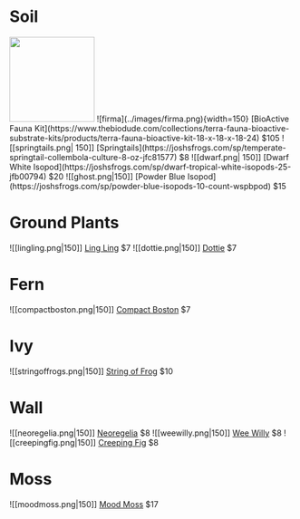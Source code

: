 
# Soil

<img src="../images/firma.png" width="150">
![firma](../images/firma.png){width=150}
[BioActive Fauna Kit](https://www.thebiodude.com/collections/terra-fauna-bioactive-substrate-kits/products/terra-fauna-bioactive-kit-18-x-18-x-18-24)  $105
![[springtails.png| 150]]
[Springtails](https://joshsfrogs.com/sp/temperate-springtail-collembola-culture-8-oz-jfc81577) $8
![[dwarf.png| 150]]
[Dwarf White Isopod](https://joshsfrogs.com/sp/dwarf-tropical-white-isopods-25-jfb00794) $20
![[ghost.png|150]]
[Powder Blue Isopod](https://joshsfrogs.com/sp/powder-blue-isopods-10-count-wspbpod) $15

# Ground Plants

![[lingling.png|150]]
[Ling Ling](https://joshsfrogs.com/sp/asarum-maximum-ling-ling-panda-face-ginger-plant302) $7
![[dottie.png|150]]
[Dottie](https://joshsfrogs.com/sp/calathea-roseopicta--dottie--plant1261) $7

# Fern

![[compactboston.png|150]]
[Compact Boston](https://joshsfrogs.com/sp/nephrolepis-exaltata-compacta-compact-boston-fern-plant951) $7

# Ivy

![[stringoffrogs.png|150]]
[String of Frog](https://joshsfrogs.com/sp/ficus-pumila-quercifolia-string-of-frogs-plant279) $10
# Wall

![[neoregelia.png|150]]
[Neoregelia](https://joshsfrogs.com/sp/neoregelia-fireball-x-ampullacea-plant478) $8
![[weewilly.png|150]]
[Wee Willy](https://joshsfrogs.com/sp/neoregelia-wee-willy-plant457) $8
![[creepingfig.png|150]]
[Creeping Fig](https://joshsfrogs.com/sp/ficus-pumila-variegata-creeping-fig-plant068) $8

# Moss


![[moodmoss.png|150]]
[Mood Moss](https://joshsfrogs.com/sp/fresh-mood-moss-2-quart-plant548) $17

